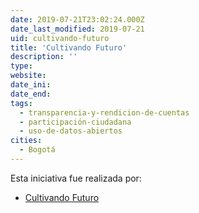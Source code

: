```yaml
---
date: 2019-07-21T23:02:24.000Z
date_last_modified: 2019-07-21
uid: cultivando-futuro
title: 'Cultivando Futuro'
description: ''
type: 
website: 
date_ini: 
date_end: 
tags:
  - transparencia-y-rendicion-de-cuentas
  - participación-ciudadana
  - uso-de-datos-abiertos
cities: 
  - Bogotá
---
```


Esta iniciativa fue realizada por:

- [Cultivando Futuro](/organizaciones/cultivando-futuro)

